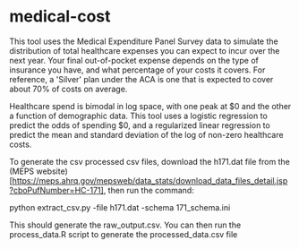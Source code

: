 # medical-cost

This tool uses the Medical Expenditure Panel Survey data to simulate the distribution of total healthcare expenses you can expect to incur over the next year. Your final out-of-pocket expense depends on the type of insurance you have, and what percentage of your costs it covers. For reference, a 'Silver' plan under the ACA is one that is expected to cover about 70% of costs on average.

Healthcare spend is bimodal in log space, with one peak at $0 and the other a function of demographic data. This tool uses a logistic regression to predict the odds of spending $0, and a regularized linear regression to predict the mean and standard deviation of the log of non-zero healthcare costs. 

To generate the csv processed csv files, download the h171.dat file from the (MEPS website)[https://meps.ahrq.gov/mepsweb/data_stats/download_data_files_detail.jsp?cboPufNumber=HC-171], then run the command:

python extract_csv.py -file h171.dat -schema 171_schema.ini

This should generate the raw_output.csv.  You can then run the process_data.R script to generate the processed_data.csv file

